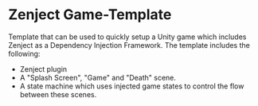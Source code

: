 # Zenject Game-Template
Template that can be used to quickly setup a Unity game which includes Zenject as a Dependency Injection Framework.
The template includes the following:

- Zenject plugin
- A "Splash Screen", "Game" and "Death" scene.
- A state machine which uses injected game states to control the flow between these scenes.
